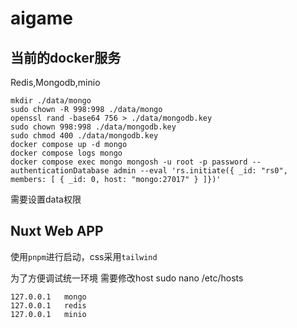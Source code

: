 # aigame

## 当前的docker服务

Redis,Mongodb,minio

```
mkdir ./data/mongo
sudo chown -R 998:998 ./data/mongo
openssl rand -base64 756 > ./data/mongodb.key
sudo chown 998:998 ./data/mongodb.key
sudo chmod 400 ./data/mongodb.key
docker compose up -d mongo
docker compose logs mongo
docker compose exec mongo mongosh -u root -p password --authenticationDatabase admin --eval 'rs.initiate({ _id: "rs0", members: [ { _id: 0, host: "mongo:27017" } ]})'
```

需要设置data权限

## Nuxt Web APP

使用`pnpm`进行启动，css采用`tailwind`

为了方便调试统一环境
需要修改host
sudo nano /etc/hosts

```
127.0.0.1   mongo
127.0.0.1   redis
127.0.0.1   minio
```